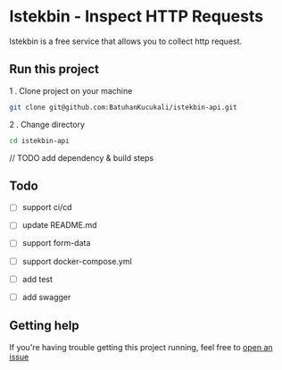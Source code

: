 # Istekbin - Inspect HTTP Requests

Istekbin is a free service that allows you to collect http request.

## Run this project

1 . Clone project on your machine
```bash
git clone git@github.com:BatuhanKucukali/istekbin-api.git
```
2 . Change directory
```bash
cd istekbin-api
```

// TODO add dependency & build steps

## Todo

- [ ] support ci/cd
- [ ] update README.md
- [ ] support form-data 
- [ ] support docker-compose.yml
- [ ] add test
- [ ] add swagger


## Getting help ##

If you're having trouble getting this project running, feel free to [open an issue](https://github.com/BatuhanKucukali/istekbin-api/issues/new)
